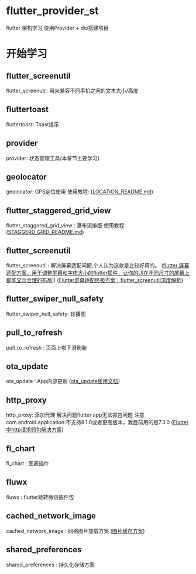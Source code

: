 # flutter_provider_st

flutter 架构学习 
使用Provider + dio搭建项目

# 开始学习

## flutter_screenutil
  flutter_screenutil: 用来兼容不同手机之间的文本大小/高度

## fluttertoast
  fluttertoast: Toast提示

## provider
  provider: 状态管理工具(本章节主要学习)

## geolocator
  geolocator: GPS定位使用
  使用教程:
    ([LOCATION_README.md](https://github.com/Jin857/flutter_provider_st/blob/main/LOCATION_README.md))

## flutter_staggered_grid_view
flutter_staggered_grid_view : 瀑布流排版
  使用教程:
  ([STAGGERD_GRID_README.md](https://github.com/Jin857/flutter_provider_st/blob/main/STAGGERD_GRID_README.md))

## flutter_screenutil
flutter_screenutil : 解决屏幕适配问题,个人认为这款是比较好用的。
([flutter 屏幕适配方案，用于调整屏幕和字体大小的flutter插件，让你的UI在不同尺寸的屏幕上都能显示合理的布局!](https://gitcode.com/gh_mirrors/fl/flutter_screenutil?utm_source=csdn_github_accelerator))
([Flutter屏幕适配终极方案：flutter_screenutil深度解析](https://blog.csdn.net/qq_37703224/article/details/145821595))

## flutter_swiper_null_safety
  flutter_swiper_null_safety: 轮播图

## pull_to_refresh
  pull_to_refresh : 页面上啦下滑刷新

## ota_update
  ota_update : App内部更新
  ([ota_update使用文档](https://pub-web.flutter-io.cn/packages/ota_update))

## http_proxy
  http_proxy: 添加代理
  解决问题flutter app无法抓包问题
  注意com.android.application:不支持8.1.0或者更高版本，我目前用的是7.3.0
  ([Flutter中http请求抓包解决方案](https://blog.csdn.net/u010508150/article/details/138486757))

## fl_chart
  fl_chart : 图表插件

## fluwx
  fluwx : flutter跳转微信插件包

## cached_network_image
  cached_network_image :  网络图片加载方案
  ([图片缓存方案](https://pub-web.flutter-io.cn/packages/cached_network_image))
  
## shared_preferences
  shared_preferences : 持久化存储方案

